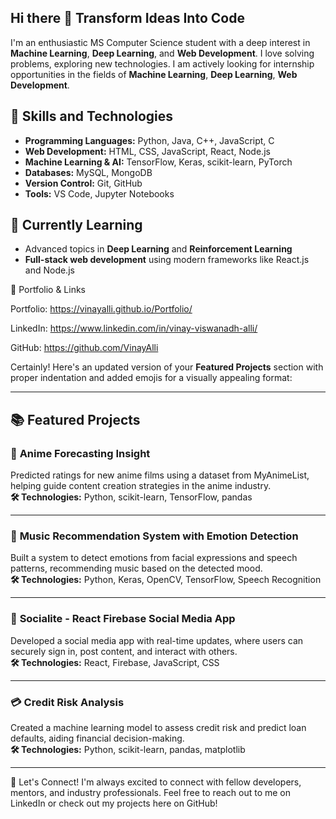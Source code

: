 ## Hi there 👋 Transform Ideas Into Code
I'm an enthusiastic MS Computer Science student with a deep interest in **Machine Learning**, **Deep Learning**, and **Web Development**. I love solving problems, exploring new technologies. I am actively looking for internship opportunities in the fields of **Machine Learning**, **Deep Learning**, **Web Development**.

## 🚀 Skills and Technologies
- **Programming Languages:** Python, Java, C++, JavaScript, C
- **Web Development:** HTML, CSS, JavaScript, React, Node.js
- **Machine Learning & AI:** TensorFlow, Keras, scikit-learn, PyTorch
- **Databases:** MySQL, MongoDB
- **Version Control:** Git, GitHub
- **Tools:** VS Code, Jupyter Notebooks

## 🌱 Currently Learning
- Advanced topics in **Deep Learning** and **Reinforcement Learning**
- **Full-stack web development** using modern frameworks like React.js and Node.js

🌟 Portfolio & Links

Portfolio: https://vinayalli.github.io/Portfolio/

LinkedIn: https://www.linkedin.com/in/vinay-viswanadh-alli/

GitHub: https://github.com/VinayAlli

Certainly! Here's an updated version of your **Featured Projects** section with proper indentation and added emojis for a visually appealing format:

---

## 📚 Featured Projects

### 🌟 **Anime Forecasting Insight**  
Predicted ratings for new anime films using a dataset from MyAnimeList, helping guide content creation strategies in the anime industry.  
**🛠️ Technologies:** Python, scikit-learn, TensorFlow, pandas

---

### 🎵 **Music Recommendation System with Emotion Detection**  
Built a system to detect emotions from facial expressions and speech patterns, recommending music based on the detected mood.  
**🛠️ Technologies:** Python, Keras, OpenCV, TensorFlow, Speech Recognition

---

### 💬 **Socialite - React Firebase Social Media App**  
Developed a social media app with real-time updates, where users can securely sign in, post content, and interact with others.  
**🛠️ Technologies:** React, Firebase, JavaScript, CSS

---

### 💳 **Credit Risk Analysis**  
Created a machine learning model to assess credit risk and predict loan defaults, aiding financial decision-making.  
**🛠️ Technologies:** Python, scikit-learn, pandas, matplotlib

---

🤝 Let's Connect!
I'm always excited to connect with fellow developers, mentors, and industry professionals. Feel free to reach out to me on LinkedIn or check out my projects here on GitHub!
<!--
**VinayAlli/VinayAlli** is a ✨ _special_ ✨ repository because its `README.md` (this file) appears on your GitHub profile.

Here are some ideas to get you started:

- 🔭 I’m currently working on ...
- 🌱 I’m currently learning ...
- 👯 I’m looking to collaborate on ...
- 🤔 I’m looking for help with ...
- 💬 Ask me about ...
- 📫 How to reach me: ...
- 😄 Pronouns: ...
- ⚡ Fun fact: ...
-->
